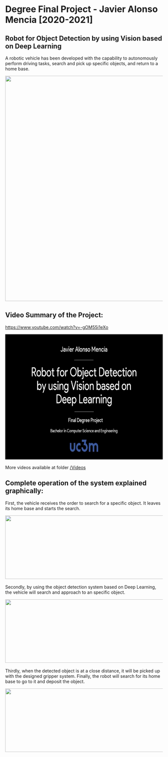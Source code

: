 # Degree Final Project - Javier Alonso Mencia [2020-2021]
## Robot for Object Detection by using Vision based on Deep Learning

A robotic vehicle has been developed with the capability to autonomously perform driving tasks, search and pick up specific objects, and return to a home base. 

<img src="https://github.com/javilonso/TFG-2021-CocheRobot/blob/main/img/main.png" width="1050" height="720" />

## Video Summary of the Project:

  <a href="https://www.youtube.com/watch?v=-gOM55i1eXo" target="_blank">https://www.youtube.com/watch?v=-gOM55i1eXo </a>
  
<a href="https://www.youtube.com/watch?v=-gOM55i1eXo" target="_blank">
  
  <img src="https://raw.githubusercontent.com/javilonso/TFG-2021-CocheRobot/main/img/final.png" width="640" height="400"/></a>

More videos available at folder <a href="https://github.com/javilonso/TFG-2021-CocheRobot/tree/main/Videos" target="_blank"> /Videos</a>


## Complete operation of the system explained graphically:

First, the vehicle receives the order to search for a specific object. It leaves its home base and starts the search.

<img src="https://user-images.githubusercontent.com/31996659/126461738-d8729492-77cc-4c80-8174-5f991afde9ec.png" width="650" height="203" />

Secondly, by using the object detection system based on Deep Learning, the vehicle will search and approach to an specific object.
  
<img src="https://user-images.githubusercontent.com/31996659/126461751-62c1a325-6255-4a91-8fed-f7c88fe07393.png" width="650" height="203" />
 
Thirdly, when the detected object is at a close distance, it will be picked up with the designed gripper system. Finally, the robot will search for its home base to go to it and deposit the object.
  
<img src="https://user-images.githubusercontent.com/31996659/126461757-98a19a5d-6ce9-4ace-af32-39174615f77b.png" width="650" height="203" />

